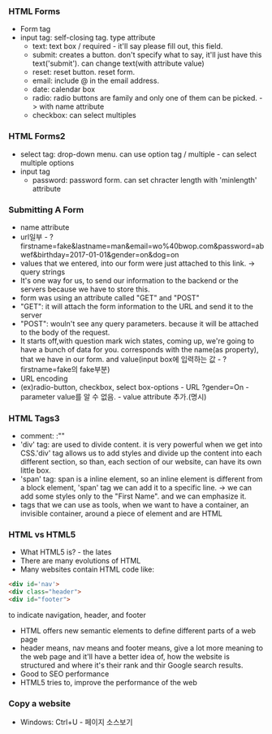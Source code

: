 ### HTML Forms
- Form tag
- input tag: self-closing tag. type attribute
  - text: text box / required - it'll say please fill out, this field.
  - submit: creates a button. don't specify what to say, it'll just have this text('submit'). can change text(with attribute value)
  - reset: reset button. reset form.
  - email: include @ in the email address.
  - date: calendar box
  - radio: radio buttons are family and only one of them can be picked. -> with name attribute
  - checkbox: can select multiples

### HTML Forms2
- select tag: drop-down menu. can use option tag / multiple - can select multiple options
- input tag
  - password: password form. can set chracter length with 'minlength' attribute

### Submitting A Form
- name attribute
- url일부 - ?firstname=fake&lastname=man&email=wo%40bwop.com&password=abwef&birthday=2017-01-01&gender=on&dog=on
- values that we entered, into our form were just attached to this link. -> query strings
- It's one way for us, to send our information to the backend or the servers because we have to store this.
- form was using an attribute called "GET" and "POST"
- "GET": it will attach the form information to the URL and send it to the server
- "POST": wouln't see any query parameters. because it will be attached to the body of the request.
- It starts off,with question mark wich states, coming up, we're going to have a bunch of data for you. corresponds with the name(as property), that we have in our form. and value(input box에 입력하는 값 - ?firstname=fake의 fake부분)
- URL encoding
- (ex)radio-button, checkbox, select box-options - URL ?gender=On - parameter value를 알 수 없음. - value attribute 추가.(명시)

### HTML Tags3
- comment: :"<!-- -->"
- 'div' tag: are used to divide content. it is very powerful when we get into CSS.'div' tag allows us to add styles and divide up the content into each different section, so than, each section of our website, can have its own little box.
- 'span' tag: span is a inline element, so an inline element is different from a block element, 'span' tag we can add it to a specific line. -> we can add some styles only to the "First Name". and we can emphasize it.
- tags that we can use as tools, when we want to have a container, an invisible container, around a piece of element and are HTML

### HTML vs HTML5
- What HTML5 is? - the lates
- There are many evolutions of HTML
- Many websites contain HTML code like:
```HTML
<div id='nav'>
<div class="header">
<div id="footer">
```
to indicate navigation, header, and footer
- HTML offers new semantic elements to define different parts of a web page
- header means, nav means and footer means, give a lot more meaning to the web page and it'll have a better idea of, how the website is structured and where it's their rank and thir Google search results.
- Good to SEO performance
- HTML5 tries to, improve the performance of the web

### Copy a website
- Windows: Ctrl+U - 페이지 소스보기